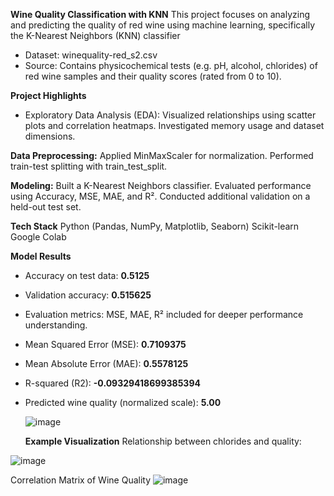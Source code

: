 **Wine Quality Classification with KNN**
This project focuses on analyzing and predicting the quality of red wine using machine learning, specifically the K-Nearest Neighbors (KNN) classifier

- Dataset: winequality-red_s2.csv
- Source: Contains physicochemical tests (e.g. pH, alcohol, chlorides) of red wine samples and their quality scores (rated from 0 to 10).

**Project Highlights**
- Exploratory Data Analysis (EDA):
  Visualized relationships using scatter plots and correlation heatmaps.
  Investigated memory usage and dataset dimensions.
  
 **Data Preprocessing:**
  Applied MinMaxScaler for normalization.
  Performed train-test splitting with train_test_split.

  **Modeling:**
  Built a K-Nearest Neighbors classifier.
  Evaluated performance using Accuracy, MSE, MAE, and R².
  Conducted additional validation on a held-out test set.
  
 **Tech Stack**
  Python (Pandas, NumPy, Matplotlib, Seaborn)
  Scikit-learn
  Google Colab
  
  **Model Results**
- Accuracy on test data: **0.5125**
- Validation accuracy:  **0.515625**
- Evaluation metrics: MSE, MAE, R² included for deeper performance understanding.
- Mean Squared Error (MSE): **0.7109375**
- Mean Absolute Error (MAE): **0.5578125**
- R-squared (R2): **-0.09329418699385394**
- Predicted wine quality (normalized scale): **5.00**
  
  ![image](https://github.com/user-attachments/assets/d8fba98b-cd90-4771-8900-7ec4ecdff16f)

  
  **Example Visualization**
Relationship between chlorides and quality:

![image](https://github.com/user-attachments/assets/ea9a874e-9f3e-46d5-b73b-58f9c5cb2d4e)

Correlation Matrix of Wine Quality
![image](https://github.com/user-attachments/assets/50e54230-6b16-40c6-a48b-fc5e952f1593)
